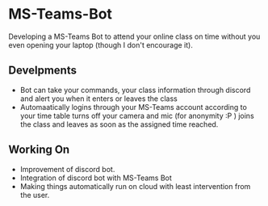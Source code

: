 # MS-Teams-Bot
Developing a MS-Teams Bot to attend your online class on time without you even opening your laptop (though I don't encourage it).

## Develpments
- Bot can take your commands, your class information through discord and alert you when it enters or leaves the class
- Automaatically logins through your MS-Teams account according to your time table turns off your camera and mic (for anonymity :P ) joins the class and leaves as soon as the assigned time reached.

## Working On
- Improvement of discord bot.
- Integration of discord bot with MS-Teams Bot
- Making things automatically run on cloud with least intervention from the user.
